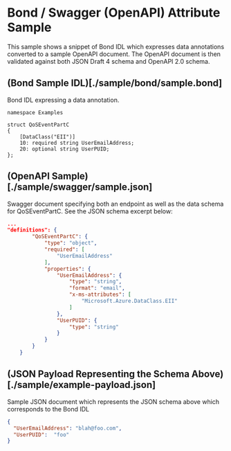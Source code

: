 # Bond / Swagger (OpenAPI) Attribute Sample
This sample shows a snippet of Bond IDL which expresses data annotations converted to
a sample OpenAPI document. The OpenAPI document is then validated against both JSON
Draft 4 schema and OpenAPI 2.0 schema.

## (Bond Sample IDL)[./sample/bond/sample.bond]
Bond IDL expressing a data annotation.
```
namespace Examples

struct QoSEventPartC
{
    [DataClass("EII")]
    10: required string UserEmailAddress;
    20: optional string UserPUID;
};
```

## (OpenAPI Sample)[./sample/swagger/sample.json]
Swagger document specifying both an endpoint as well as the data schema for QoSEventPartC. See the JSON schema excerpt below:
```json
...
"definitions": {
        "QoSEventPartC": {
            "type": "object",
            "required": [
                "UserEmailAddress"
            ],
            "properties": {
                "UserEmailAddress": {
                    "type": "string",
                    "format": "email",
                    "x-ms-attributes": [
                        "Microsoft.Azure.DataClass.EII"
                    ]
                },
                "UserPUID": {
                    "type": "string"
                }
            }
        }
    }
```

## (JSON Payload Representing the Schema Above)[./sample/example-payload.json]
Sample JSON document which represents the JSON schema above which corresponds to the Bond IDL
```json
{
  "UserEmailAddress": "blah@foo.com",
  "UserPUID":  "foo"
}
```
